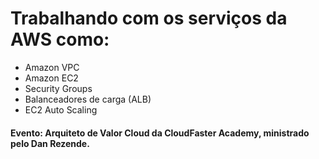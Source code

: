 # Trabalhando com os serviços da AWS como:

- Amazon VPC
- Amazon EC2
- Security Groups
- Balanceadores de carga (ALB)
- EC2 Auto Scaling

#### Evento: Arquiteto de Valor Cloud da CloudFaster Academy, ministrado pelo Dan Rezende.
